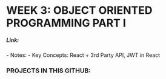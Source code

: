 # WEEK 3: OBJECT ORIENTED PROGRAMMING PART I  
##### Link:  
\- Notes: 
 \- Key Concepts: React + 3rd Party API, JWT in React


### PROJECTS IN THIS GITHUB:
## 


